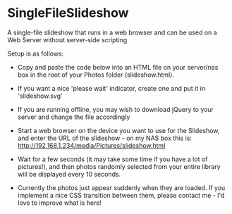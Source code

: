 SingleFileSlideshow
===================

A single-file slideshow that runs in a web browser and can be used on a Web Server without server-side scripting

Setup is as follows:

   * Copy and paste the code below into an HTML file on your server/nas box in the root of your Photos folder (slideshow.html).

   * If you want a nice 'please wait' indicator, create one and put it in 'slideshow.svg'

   * If you are running offline, you may wish to download jQuery to your server and change the file accordingly

   * Start a web browser on the device you want to use for the Slideshow, and enter the URL of the slideshow - on my NAS box this is: http://192.168.1.234/media/Pictures/slideshow.html

   * Wait for a few seconds (it may take some time if you have a lot of pictures!), and then photos randomly selected from your entire library will be displayed every 10 seconds.

   * Currently the photos just appear suddenly when they are loaded. If you implement a nice CSS transition between them, please contact me - I'd love to improve what is here!

